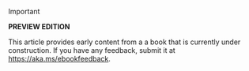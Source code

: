 > [!IMPORTANT]
> **PREVIEW EDITION**
>
> This article provides early content from a a book that is currently under construction. If you have any feedback, submit it at <https://aka.ms/ebookfeedback>.
